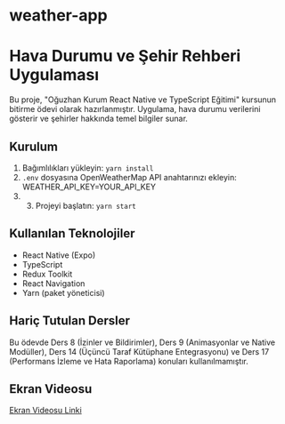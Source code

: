 # weather-app
# Hava Durumu ve Şehir Rehberi Uygulaması

Bu proje, "Oğuzhan Kurum React Native ve TypeScript Eğitimi" kursunun bitirme ödevi olarak hazırlanmıştır. Uygulama, hava durumu verilerini gösterir ve şehirler hakkında temel bilgiler sunar.

## Kurulum
1. Bağımlılıkları yükleyin: `yarn install`
2. `.env` dosyasına OpenWeatherMap API anahtarınızı ekleyin: WEATHER_API_KEY=YOUR_API_KEY
3. 3. Projeyi başlatın: `yarn start`

## Kullanılan Teknolojiler
- React Native (Expo)
- TypeScript
- Redux Toolkit
- React Navigation
- Yarn (paket yöneticisi)

## Hariç Tutulan Dersler
Bu ödevde Ders 8 (İzinler ve Bildirimler), Ders 9 (Animasyonlar ve Native Modüller), Ders 14 (Üçüncü Taraf Kütüphane Entegrasyonu) ve Ders 17 (Performans İzleme ve Hata Raporlama) konuları kullanılmamıştır.

## Ekran Videosu
[Ekran Videosu Linki](#)
